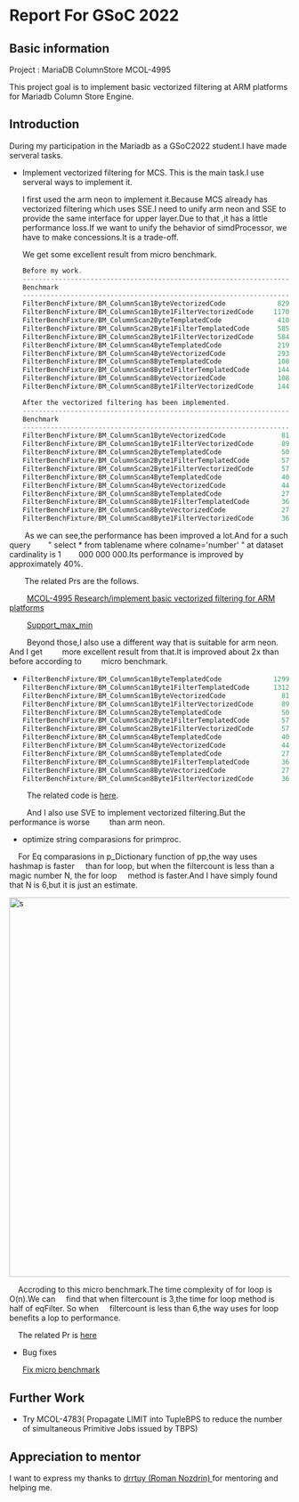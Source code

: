 # Report For GSoC 2022

## Basic information

Project : MariaDB ColumnStore MCOL-4995

This project goal is to implement basic vectorized filtering at ARM platforms for Mariadb Column Store Engine.

## Introduction

During my participation in the Mariadb as a GSoC2022 student.I have made serveral tasks.

* Implement vectorized filtering for MCS. This is the main task.I use serveral ways to implement it.
  
  I first used the arm neon to implement it.Because MCS already has vectorized filtering which uses SSE.I need to unify arm neon and SSE to provide the same interface for upper layer.Due to that ,it has a little performance loss.If we want to unify the behavior of simdProcessor, we have to make concessions.It is a trade-off.
  
  We get some excellent result from micro benchmark.
  
  ```cpp
  Before my work.
  -----------------------------------------------------------------------------------------------------
  Benchmark                                                           Time             CPU   Iterations
  -----------------------------------------------------------------------------------------------------
  FilterBenchFixture/BM_ColumnScan1ByteVectorizedCode             82923 ns        82925 ns         8351
  FilterBenchFixture/BM_ColumnScan1Byte1FilterVectorizedCode     117027 ns       117044 ns         5949
  FilterBenchFixture/BM_ColumnScan2ByteTemplatedCode              41096 ns        41098 ns        17019
  FilterBenchFixture/BM_ColumnScan2Byte1FilterTemplatedCode       58552 ns        58570 ns        11999
  FilterBenchFixture/BM_ColumnScan2Byte1FilterVectorizedCode      58474 ns        58490 ns        11934
  FilterBenchFixture/BM_ColumnScan4ByteTemplatedCode              21984 ns        21986 ns        31855
  FilterBenchFixture/BM_ColumnScan4ByteVectorizedCode             29395 ns        29413 ns        23626
  FilterBenchFixture/BM_ColumnScan8ByteTemplatedCode              10895 ns        10896 ns        64333
  FilterBenchFixture/BM_ColumnScan8Byte1FilterTemplatedCode       14439 ns        14453 ns        47839
  FilterBenchFixture/BM_ColumnScan8ByteVectorizedCode             10841 ns        10842 ns        63192
  FilterBenchFixture/BM_ColumnScan8Byte1FilterVectorizedCode      14414 ns        14428 ns        48412
  
  After the vectorized filtering has been implemented.
  -----------------------------------------------------------------------------------------------------
  Benchmark                                                           Time             CPU   Iterations
  -----------------------------------------------------------------------------------------------------
  FilterBenchFixture/BM_ColumnScan1ByteVectorizedCode              8172 ns         8173 ns        85692
  FilterBenchFixture/BM_ColumnScan1Byte1FilterVectorizedCode       8975 ns         8992 ns        77879
  FilterBenchFixture/BM_ColumnScan2ByteTemplatedCode               5041 ns         5049 ns       138703
  FilterBenchFixture/BM_ColumnScan2Byte1FilterTemplatedCode        5775 ns         5791 ns       120794
  FilterBenchFixture/BM_ColumnScan2Byte1FilterVectorizedCode       5770 ns         5783 ns       121063
  FilterBenchFixture/BM_ColumnScan4ByteTemplatedCode               4084 ns         4086 ns       171615
  FilterBenchFixture/BM_ColumnScan4ByteVectorizedCode              4434 ns         4448 ns       157333
  FilterBenchFixture/BM_ColumnScan8ByteTemplatedCode               2779 ns         2781 ns       252110
  FilterBenchFixture/BM_ColumnScan8Byte1FilterTemplatedCode        3643 ns         3656 ns       191413
  FilterBenchFixture/BM_ColumnScan8ByteVectorizedCode              2781 ns         2782 ns       251334
  FilterBenchFixture/BM_ColumnScan8Byte1FilterVectorizedCode       3640 ns         3656 ns       191375
  ```

       As we can see,the performance has been improved a lot.And for a such query        " select * from tablename where colname='number' " at  dataset cardinality is 1        000 000 000.Its performance is improved by approximately 40%.

       The related Prs are the follows.

        [MCOL-4995 Research/implement basic vectorized filtering for ARM platforms](https://github.com/mariadb-corporation/mariadb-columnstore-engine/pull/2427)

        [Support_max_min](https://github.com/mariadb-corporation/mariadb-columnstore-engine/pull/2458)

        Beyond those,I also use a different way that is suitable for arm neon. And I  get         more excellent result from that.It is improved about 2x than before according to         micro benchmark.



* ```cpp
  FilterBenchFixture/BM_ColumnScan1ByteTemplatedCode             129939 ns       129946 ns         5390
  FilterBenchFixture/BM_ColumnScan1Byte1FilterTemplatedCode      131282 ns       131301 ns         5328
  FilterBenchFixture/BM_ColumnScan1ByteVectorizedCode              8172 ns         8173 ns        85692
  FilterBenchFixture/BM_ColumnScan1Byte1FilterVectorizedCode       8975 ns         8992 ns        77879
  FilterBenchFixture/BM_ColumnScan2ByteTemplatedCode               5041 ns         5049 ns       138703
  FilterBenchFixture/BM_ColumnScan2Byte1FilterTemplatedCode        5775 ns         5791 ns       120794
  FilterBenchFixture/BM_ColumnScan2Byte1FilterVectorizedCode       5770 ns         5783 ns       121063
  FilterBenchFixture/BM_ColumnScan4ByteTemplatedCode               4084 ns         4086 ns       171615
  FilterBenchFixture/BM_ColumnScan4ByteVectorizedCode              4434 ns         4448 ns       157333
  FilterBenchFixture/BM_ColumnScan8ByteTemplatedCode               2779 ns         2781 ns       252110
  FilterBenchFixture/BM_ColumnScan8Byte1FilterTemplatedCode        3643 ns         3656 ns       191413
  FilterBenchFixture/BM_ColumnScan8ByteVectorizedCode              2781 ns         2782 ns       251334
  FilterBenchFixture/BM_ColumnScan8Byte1FilterVectorizedCode       3640 ns         3656 ns       191375
  ```



        The related code is [here](https://github.com/mariadb-corporation/mariadb-columnstore-engine/compare/develop...NTH19:mariadb-columnstore-engine:change_mask_arm_neon).

        And I also use SVE to implement vectorized filtering.But the performance is worse         than arm neon.        

* optimize string comparasions for primproc.

    For Eq comparasions in p_Dictionary function of pp,the way uses hashmap is faster     than for loop, but when the filtercount is less than a magic  number N, the for loop     method is faster.And I have simply found that N is 6,but it is just an estimate.

<img title="" src="file:///C:/Users/Administrator/Desktop/shixi/Report/images/186296661-91d10d3d-7154-426b-afa4-54077aa0a211.png" alt="s" width="682" data-align="right">

    Accroding to this micro benchmark.The time complexity of for loop is O(n).We can      find that when filtercount is 3,the time for loop method is half of eqFilter. So when     filtercount is less than 6,the way uses for loop benefits a lop to performance.

    The related Pr is [here](https://github.com/mariadb-corporation/mariadb-columnstore-engine/pull/2525)



* Bug fixes
  
  [Fix micro benchmark](https://github.com/mariadb-corporation/mariadb-columnstore-engine/pull/2543)

## Further Work

* Try  MCOL-4783( Propagate LIMIT into TupleBPS to reduce the number of simultaneous Primitive Jobs issued by TBPS)

## Appreciation to mentor

I want to express my thanks to [drrtuy (Roman Nozdrin) ](https://github.com/drrtuy)for mentoring and helping me.


